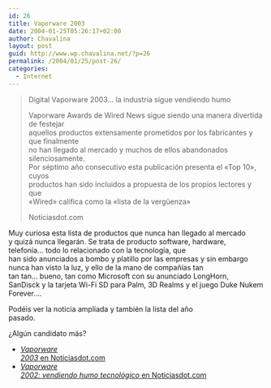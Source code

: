 ```yaml
---
id: 26
title: Vaporware 2003
date: 2004-01-25T05:26:17+02:00
author: Chavalina
layout: post
guid: http://www.wp.chavalina.net/?p=26
permalink: /2004/01/25/post-26/
categories:
  - Internet
---
```

  


> Digital Vaporware 2003&#8230; la industria sigue vendiendo humo 
> 
> Vaporware Awards de Wired News sigue siendo una manera divertida de festejar  
> aquellos productos extensamente prometidos por los fabricantes y que finalmente  
> no han llegado al mercado y muchos de ellos abandonados silenciosamente.  
> Por s&eacute;ptimo a&ntilde;o consecutivo esta publicaci&oacute;n presenta el «Top 10», cuyos  
> productos han sido incluidos a propuesta de los propios lectores y que  
> «Wired» califica como la «lista de la verg&uuml;enza»
> 
> <p class="cita">
>   Noticiasdot.com
> </p>

Muy curiosa esta lista de productos que nunca han llegado al mercado  
y quiz&aacute; nunca llegar&aacute;n. Se trata de producto software, hardware,  
telefon&iacute;a&#8230; todo lo relacionado con la tecnolog&iacute;a, que  
han sido anunciados a bombo y platillo por las empresas y sin embargo  
nunca han visto la luz, y ello de la mano de compa&ntilde;&iacute;as tan  
tan tan&#8230; bueno, <span title="tan listas como para gastar el dinero en publicidad antes de desarrollar el proyecto" class="anotacion">tan</span> como Microsoft con su anunciado LongHorn,  
SanDisck y la tarjeta Wi-Fi SD para Palm, 3D Realms y el juego Duke Nukem  
Forever&#8230;.

Pod&eacute;is ver la noticia ampliada y tambi&eacute;n la lista del a&ntilde;o  
pasado.

&iquest;Alg&uacute;n candidato m&aacute;s?

  * <a href="http://www.noticiasdot.com/publicaciones/2004/0104/2301/noticias230104/noticias230104-1.htm" target="_blank"><i>Vaporware<br /> 2003</i> en Noticiasdot.com</a>
  * <a href="http://www.noticiasdot.com/publicaciones/2003/0103/2901/noticias290103/noticias290103-1.htm" target="_blank"><i>Vaporware<br /> 2002: vendiendo humo tecnol&oacute;gico</i> en Noticiasdot.com</a>